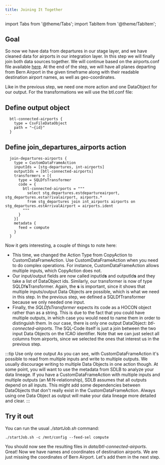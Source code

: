 ```yaml
---
title: Joining It Together
---
```


import Tabs from '@theme/Tabs';
import TabItem from '@theme/TabItem';

## Goal
So now we have data from departures in our stage layer, and we have cleaned data for airports in our integration layer.
In this step we will finally join both data sources together.
We will continue based on the airports.conf file available [here](https://github.com/smart-data-lake/getting-started/tree/master/config/airports.conf.part-1c-solution).
At the end of the step, we will have all planes departing from Bern Airport in the given timeframe along with their readable destination airport names, as well as geo-coordinates.

Like in the previous step, we need one more action and one DataObject for our output.
For the transformations we will use the btl.conf file:

## Define output object
```
  btl-connected-airports {
    type = CsvFileDataObject
    path = "~{id}"
  }
```

## Define join_departures_airports action
```
  join-departures-airports {
    type = CustomDataFrameAction
    inputIds = [stg-departures, int-airports]
    outputIds = [btl-connected-airports]
    transformers = [{
      type = SQLDfsTransformer
      code = {
        btl-connected-airports = """
          select stg_departures.estdepartureairport, stg_departures.estarrivalairport, airports.*
          from stg_departures join int_airports airports on stg_departures.estArrivalAirport = airports.ident
        """
      }
    }]
    metadata {
      feed = compute
    }
  }
```

Now it gets interesting, a couple of things to note here:
- This time, we changed the Action Type from CopyAction to CustomDataFrameAction.
Use CustomDataFrameAction when you need to do complex operations. For instance, CustomDataFrameAction allows multiple inputs,
which CopyAction does not.
- Our input/output fields are now called inputId**s** and outputId**s** and they take a list of DataObject ids.
Similarly, our transformer is now of type SQLDf**s**Transformer.
Again, the **s** is important, since it shows that multiple inputs/output Data Objects are possible, which is what we need in this step.
In the previous step, we defined a SQLDfTransformer because we only needed one input.
- Finally, the *SQLDfsTransformer* expects its code as a HOCON object rather than as a string. 
This is due to the fact that you could have multiple
outputs, in which case you would need to name them in order to distinguish them.
In our case, there is only one output DataObject: *btl-connected-airports*.
The SQL-Code itself is just a join between the two input Data Objects on the ICAO identifier.
Note that we can just select all columns from airports, since we selected the ones that interest us in the previous step.

:::tip Use only one output
As you can see, with CustomDataFrameAction it's possible to read from multiple inputs and write to multiple outputs.
We usually discourage writing to multiple Data Objects in one action though. 
At some point, you will want to use the metadata from SDLB to analyze your data lineage. If you have a CustomDataFrameAction
with multiple inputs and multiple outputs (an M:N-relationship), SDLB assumes that all outputs depend on all inputs. This might add
some dependencies between DataObjects that don't really exist in the CustomDataFrameAction.
Always using one Data Object as output will make your data lineage more detailed and clear.
:::

## Try it out
You can run the usual *./startJob.sh* command:

```
./startJob.sh -c /mnt/config --feed-sel compute
```

You should now see the resulting files in *data/btl-connected-airports*.
Great! Now we have names and coordinates of destination airports.
We are just missing the coordinates of Bern Airport. 
Let's add them in the next step.

